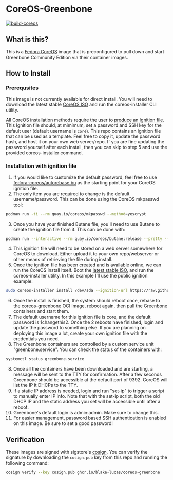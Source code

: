# CoreOS-Greenbone

[![build-coreos](https://github.com/blake-lucas/coreos-greenbone/actions/workflows/build.yml/badge.svg)](https://github.com/blake-lucas/coreos-greenbone/actions/workflows/build.yml)

## What is this?

This is a [Fedora CoreOS](https://getfedora.org/coreos/) image that is preconfigured to pull down and start Greenbone Community Edition via their container images.

## How to Install

### Prerequsites

This image is not currently available for direct install. You will need to download the latest stable [CoreOS ISO](https://fedoraproject.org/coreos/download/?stream=stable) and run the coreos-installer CLI utility.

All CoreOS installation methods require the user to [produce an Ignition file](https://docs.fedoraproject.org/en-US/fedora-coreos/producing-ign/). This Ignition file should, at mimimum, set a password and SSH key for the default user (default username is `core`). This repo contains an ignition file that can be used as a template. Feel free to copy it, update the password hash, and host it on your own web server/repo. If you are fine updating the password yourself after each install, then you can skip to step 5 and use the provided coreos-installer command.

### Installation with ignition file

1. If you would like to customize the default password, feel free to use [fedora-coreos/autorebase.bu](fedora-coreos/autorebase.bu) as the starting point for your CoreOS ignition file.
2. The only item you are required to change is the default username/password. This can be done using the CoreOS mkpasswd tool:

```bash
podman run -ti --rm quay.io/coreos/mkpasswd --method=yescrypt
```

3. Once you have your finished Butane file, you'll need to use Butane to create the ignition file from it. This can be done with:

```bash
podman run --interactive --rm quay.io/coreos/butane:release --pretty --strict < butane-file.bu > ignition-file.ign
```

4. This ignition file will need to be stored on a web server somewhere for CoreOS to download. Either upload it to your own repo/webserver or other means of retrieving the file during install.
5. Once the ignition file has been created and is available online, we can run the CoreOS install itself. Boot the [latest stable ISO.](https://fedoraproject.org/coreos/download/?stream=stable) and run the coreos-installer utility. In this example I'll use the public ignition example:

```bash
sudo coreos-installer install /dev/sda --ignition-url https://raw.githubusercontent.com/blake-lucas/coreos-greenbone/main/fedora-coreos/autorebase.ign && reboot
```

6. Once the install is finished, the system should reboot once, rebase to the coreos-greenbone OCI image, reboot again, then pull the Greenbone containers and start them.
7. The default username for this ignition file is core, and the default password is 1changethis2. Once the 2 reboots have finished, login and update the password to something else. If you are planning on deploying this image a lot, create your own ignition file with the credentials you need.
8. The Greenbone containers are controlled by a custom service unit "greenbone.service". You can check the status of the containers with:
```bash
systemctl status greenbone.service
```
8. Once all the containers have been downloaded and are starting, a message will be sent to the TTY for confirmation. After a few seconds Greenbone should be accessible at the default port of 9392. CoreOS will list the IP it DHCPs to the TTY.
9. If a static IP address is needed, login and run "set-ip" to trigger a script to manually enter IP info. Note that with the set-ip script, both the old DHCP IP and the static address you set will be accessible until after a reboot.
10. Greenbone's default login is admin:admin. Make sure to change this.
11. For easier management, password based SSH authentication is enabled on this image. Be sure to set a good password!

## Verification

These images are signed with sigstore's [cosign](https://docs.sigstore.dev/cosign/overview/). You can verify the signature by downloading the `cosign.pub` key from this repo and running the following command:

```bash
cosign verify --key cosign.pub ghcr.io/blake-lucas/coreos-greenbone
```
